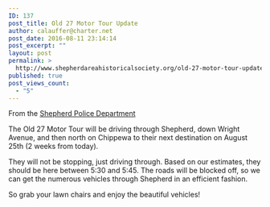 ```yaml
---
ID: 137
post_title: Old 27 Motor Tour Update
author: calauffer@charter.net
post_date: 2016-08-11 23:14:14
post_excerpt: ""
layout: post
permalink: >
  http://www.shepherdareahistoricalsociety.org/old-27-motor-tour-update/
published: true
post_views_count:
  - "5"
---
```

<p class="c0 c6">From the <a class="c10" href="https://www.google.com/url?q=https://www.facebook.com/Shepherd-Police-Department-205632619455314/?fref%3Dnf&amp;sa=D&amp;ust=1470959524602000&amp;usg=AFQjCNGRc5k2nIS5gv_WYDR0EPQk4XWkCg">Shepherd Police Department</a></p>
The Old 27 Motor Tour will be driving through Shepherd, down Wright Avenue, and then north on Chippewa to their next destination on August 25th (2 weeks from today).

They will not be stopping, just driving through. Based on our estimates, they should be here between 5:30 and 5:45. The roads will be blocked off, so we can get the numerous vehicles through Shepherd in an efficient fashion.

So grab your lawn chairs and enjoy the beautiful vehicles!